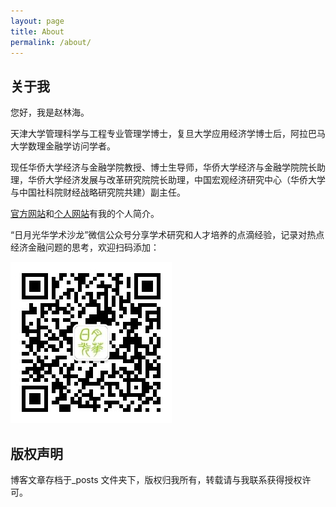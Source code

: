 ```yaml
---
layout: page
title: About
permalink: /about/
---
```

## 关于我

您好，我是赵林海。

天津大学管理科学与工程专业管理学博士，复旦大学应用经济学博士后，阿拉巴马大学数理金融学访问学者。

现任华侨大学经济与金融学院教授、博士生导师，华侨大学经济与金融学院院长助理，华侨大学经济发展与改革研究院院长助理，中国宏观经济研究中心（华侨大学与中国社科院财经战略研究院共建）副主任。

[官方网站](https://sxy.hqu.edu.cn/info/1020/1419.htm)和[个人网站](https://longmen168.github.io/longmen168)有我的个人简介。

“日月光华学术沙龙”微信公众号分享学术研究和人才培养的点滴经验，记录对热点经济金融问题的思考，欢迎扫码添加：

![二维码](https://raw.githubusercontent.com/longmen168/longmen168.github.io/main/images/gongzhonghao.jpg)

## 版权声明

博客文章存档于_posts 文件夹下，版权归我所有，转载请与我联系获得授权许可。

<!--
    This is the base Jekyll theme. You can find out more info about customizing your Jekyll theme, as well as basic Jekyll usage documentation at [jekyllrb.com](https://jekyllrb.com/)

    You can find the source code for Minima at GitHub:
    [jekyll][jekyll-organization] /
    [minima](https://github.com/jekyll/minima)

    You can find the source code for Jekyll at GitHub:
    [jekyll][jekyll-organization] /
    [jekyll](https://github.com/jekyll/jekyll)

    [jekyll-organization]: https://github.com/jekyll
-->
